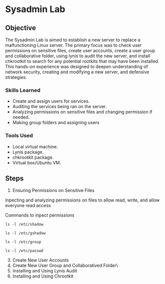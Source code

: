 # Sysadmin Lab

## Objective

The Sysadmin Lab is aimed to establish a new server to replace a malfunctioning Linux server. The primary focus was to check user permissions on sensitive files, create user accounts, create a user group and collaborative folder, using lynis to audit the new server, and install chkrootkit to search for any potential rootkits that may have been installed. This hands-on experience was designed to deepen understanding of network security, creating and modifying a new server, and defensive strategies.

### Skills Learned

- Create and assign users for services.
- Auditing the services being ran on the server.
- Analyzing permissions on sensitive files and changing permission if needed.
- Making group folders and assigning users

### Tools Used

- Local virtual machine.
- Lynis package.
- chkrootkit package.
- Virtual box/Ubuntu VM.

## Steps

1. Ensuring Permissions on Sensitive Files

Inpecting and analyzing permissions on files to allow read, write, and allow everyone read access

Commands to inpect permissions
```
ls -l /etc/shadow
```
```
ls -l /etc/gshadow
```
```
ls -l /etc/group
```
```
ls -l /etc/passwd
```

3. Create New User Accounts
4. Create New User Group and Collaboratived Folder\
5. Installing and Using Lynis Audit
6. Installing and Using Chrootkit

